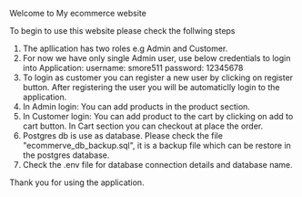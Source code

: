 Welcome to My ecommerce website

To begin to use this website please check the follwing steps

1. The apllication has two roles e.g Admin and Customer.
2. For now we have only single Admin user, use below credentials to login into Application:
    username: smore511
    password: 12345678
3. To login as customer you can register a new user by clicking on register button. After registering the user you will be automaticlly login to the application.
4. In Admin login:
   You can add products in the product section.
5. In Customer login:
   You can add product to the cart by clicking on add to cart button.
   In Cart section you can checkout at place the order.
6. Postgres db is use as database. Please check the file "ecommerve_db_backup.sql", it is a backup file which can be restore in the postgres database.
7. Check the .env file for database connection details and database name. 


Thank you for using the application.
